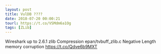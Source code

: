 ```yaml
---
layout: post
title: VulDB ????
date: 2018-07-20 00:00:21
tourl: https://t.co/VSMdm6a1Og
tags: [ZLib]
---
```

Wireshark up to 2.6.1 zlib Compression epan/tvbuff_zlib.c Negative Length memory corruption https://t.co/Qdve6b9MXT